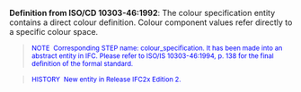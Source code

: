 **Definition from ISO/CD 10303-46:1992**: The colour specification entity contains a direct colour definition. Colour component values refer directly to a specific colour space.

> <font color="#0000ff"><small>
NOTE&nbsp; Corresponding STEP name: colour_specification. It has
been made
into an abstract entity in IFC. Please refer to ISO/IS 10303-46:1994,
p. 138 for the final definition of the formal standard.</small> </font>

> <small> <font color="#0000ff">HISTORY&nbsp;
New entity in Release IFC2x Edition 2.</font> </small>